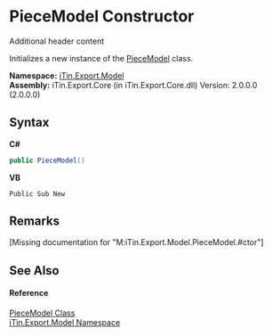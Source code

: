 # PieceModel Constructor 
Additional header content 

Initializes a new instance of the <a href="T_iTin_Export_Model_PieceModel">PieceModel</a> class.

**Namespace:**&nbsp;<a href="N_iTin_Export_Model">iTin.Export.Model</a><br />**Assembly:**&nbsp;iTin.Export.Core (in iTin.Export.Core.dll) Version: 2.0.0.0 (2.0.0.0)

## Syntax

**C#**<br />
``` C#
public PieceModel()
```

**VB**<br />
``` VB
Public Sub New
```


## Remarks
\[Missing <remarks> documentation for "M:iTin.Export.Model.PieceModel.#ctor"\]

## See Also


#### Reference
<a href="T_iTin_Export_Model_PieceModel">PieceModel Class</a><br /><a href="N_iTin_Export_Model">iTin.Export.Model Namespace</a><br />